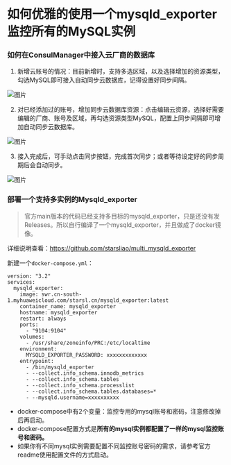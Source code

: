 # 如何优雅的使用一个mysqld_exporter监控所有的MySQL实例
### 如何在ConsulManager中接入云厂商的数据库
1. 新增云账号的情况：目前新增时，支持多选区域，以及选择增加的资源类型，勾选MySQL即可接入自动同步云数据库，记得设置好同步间隔。

![图片](https://user-images.githubusercontent.com/3349611/199262165-3582e051-a924-4043-bc05-96643b17caca.png)

2. 对已经添加过的账号，增加同步云数据库资源：点击编辑云资源，选择好需要编辑的厂商、账号及区域，再勾选资源类型MySQL，配置上同步间隔即可增加自动同步云数据库。

![图片](https://user-images.githubusercontent.com/3349611/199264858-f2a325bf-fad2-4850-bc39-76e9271d883e.png)

3. 接入完成后，可手动点击同步按钮，完成首次同步；或者等待设定好的同步周期后会自动同步。

![图片](https://user-images.githubusercontent.com/3349611/199267039-a010ce6f-3e04-4e54-8e44-6bde7ff5a000.png)

### 部署一个支持多实例的Mysqld_exporter

> 官方main版本的代码已经支持多目标的mysqld_exporter，只是还没有发Releases。所以自行编译了一个mysqld_exporter，并且做成了docker镜像。

详细说明查看：https://github.com/starsliao/multi_mysqld_exporter

新建一个`docker-compose.yml`：

```
version: "3.2"
services:
  mysqld_exporter:
    image: swr.cn-south-1.myhuaweicloud.com/starsl.cn/mysqld_exporter:latest
    container_name: mysqld_exporter
    hostname: mysqld_exporter
    restart: always
    ports:
      - "9104:9104"
    volumes:
      - /usr/share/zoneinfo/PRC:/etc/localtime
    environment:
      MYSQLD_EXPORTER_PASSWORD: xxxxxxxxxxxxx
    entrypoint:
      - /bin/mysqld_exporter
      - --collect.info_schema.innodb_metrics
      - --collect.info_schema.tables
      - --collect.info_schema.processlist
      - --collect.info_schema.tables.databases=*
      - --mysqld.username=xxxxxxxxxx
```

- docker-compose中有2个变量：监控专用的mysql账号和密码，注意修改掉后再启动。
- docker-compose配置方式是**所有的mysql实例都配置了一样的mysql监控账号和密码。**
- 如果你有不同mysql实例需要配置不同监控账号密码的需求，请参考官方readme使用配置文件的方式启动。
